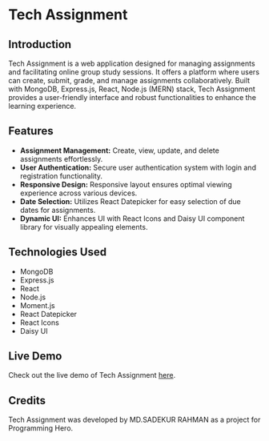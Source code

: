# Tech Assignment

## Introduction

Tech Assignment is a web application designed for managing assignments and facilitating online group study sessions. It offers a platform where users can create, submit, grade, and manage assignments collaboratively. Built with MongoDB, Express.js, React, Node.js (MERN) stack, Tech Assignment provides a user-friendly interface and robust functionalities to enhance the learning experience.

## Features

- **Assignment Management:** Create, view, update, and delete assignments effortlessly.
- **User Authentication:** Secure user authentication system with login and registration functionality.
- **Responsive Design:** Responsive layout ensures optimal viewing experience across various devices.
- **Date Selection:** Utilizes React Datepicker for easy selection of due dates for assignments.
- **Dynamic UI:** Enhances UI with React Icons and Daisy UI component library for visually appealing elements.

## Technologies Used

- MongoDB
- Express.js
- React
- Node.js
- Moment.js
- React Datepicker
- React Icons
- Daisy UI

## Live Demo

Check out the live demo of Tech Assignment [here](https://tech-assignment-131b7.web.app/).

## Credits

Tech Assignment was developed by MD.SADEKUR RAHMAN as a project for Programming Hero.
